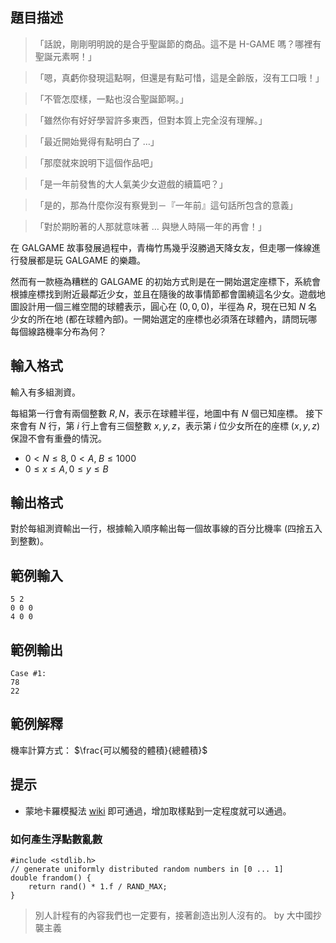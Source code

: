 ## 題目描述 ##

> 「話說，剛剛明明說的是合乎聖誕節的商品。這不是 H-GAME 嗎？哪裡有聖誕元素啊！」

> 「嗯，真虧你發現這點啊，但還是有點可惜，這是全齡版，沒有工口哦！」

> 「不管怎麼樣，一點也沒合聖誕節啊。」

> 「雖然你有好好學習許多東西，但對本質上完全沒有理解。」

> 「最近開始覺得有點明白了 …」

> 「那麼就來說明下這個作品吧」

> 「是一年前發售的大人氣美少女遊戲的續篇吧？」

> 「是的，那為什麼你沒有察覺到－『一年前』這句話所包含的意義」

> 「對於期盼著的人那就意味著 … 與戀人時隔一年的再會！」

在 GALGAME 故事發展過程中，青梅竹馬幾乎沒勝過天降女友，但走哪一條線進行發展都是玩 GALGAME 的樂趣。

然而有一款極為糟糕的 GALGAME 的初始方式則是在一開始選定座標下，系統會根據座標找到附近最鄰近少女，並且在隨後的故事情節都會圍繞這名少女。遊戲地圖設計用一個三維空間的球體表示，圓心在 $(0, 0, 0)$，半徑為 $R$，現在已知 $N$ 名少女的所在地 (都在球體內部)。一開始選定的座標也必須落在球體內，請問玩哪每個線路機率分布為何？

## 輸入格式 ##

輸入有多組測資。

每組第一行會有兩個整數 $R, N$，表示在球體半徑，地圖中有 $N$ 個已知座標。
接下來會有 $N$ 行，第 $i$ 行上會有三個整數 $x, y, z$，表示第 $i$ 位少女所在的座標 $(x, y, z)$ 保證不會有重疊的情況。

* $0 < N \le 8, \; 0 < A, \; B \le 1000$
* $0 \le x \le A, 0 \le y \le B$

## 輸出格式 ##

對於每組測資輸出一行，根據輸入順序輸出每一個故事線的百分比機率 (四捨五入到整數)。

## 範例輸入 ##

```
5 2
0 0 0
4 0 0
```

## 範例輸出 ##

```
Case #1:
78
22
```

## 範例解釋 ##

機率計算方式： $\frac{可以觸發的體積}{總體積}$

## 提示 ##

* 蒙地卡羅模擬法 [wiki](https://en.wikipedia.org/wiki/Monte_Carlo_method) 即可通過，增加取樣點到一定程度就可以通過。

### 如何產生浮點數亂數 ###

```
#include <stdlib.h>
// generate uniformly distributed random numbers in [0 ... 1]
double frandom() {
	return rand() * 1.f / RAND_MAX;
}
```

> 別人計程有的內容我們也一定要有，接著創造出別人沒有的。 by 大中國抄襲主義